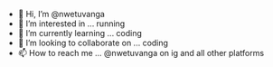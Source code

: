 - 👋 Hi, I’m @nwetuvanga
- 👀 I’m interested in ... running
- 🌱 I’m currently learning ... coding
- 💞️ I’m looking to collaborate on ... coding
- 📫 How to reach me ... @nwetuvanga on ig and all other platforms

<!---
nwetuvanga/nwetuvanga is a ✨ special ✨ repository because its `README.md` (this file) appears on your GitHub profile.
You can click the Preview link to take a look at your changes.
--->
